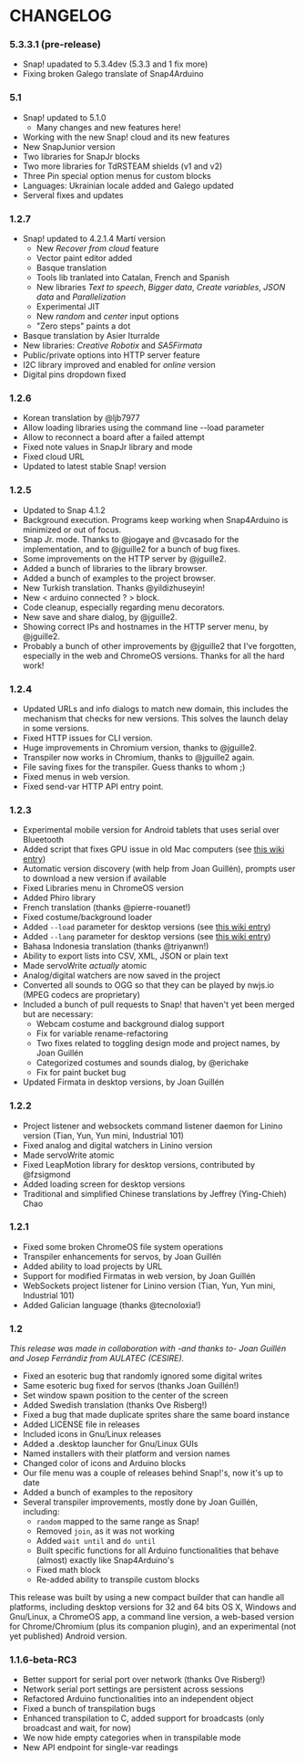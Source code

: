 # CHANGELOG

### 5.3.3.1 (pre-release)

* Snap! upadated to 5.3.4dev (5.3.3 and 1 fix more)
* Fixing broken Galego translate of Snap4Arduino

### 5.1

* Snap! updated to 5.1.0
  - Many changes and new features here! 
* Working with the new Snap! cloud and its new features
* New SnapJunior version
* Two libraries for SnapJr blocks
* Two more libraries for TdRSTEAM shields (v1 and v2)
* Three Pin special option menus for custom blocks
* Languages: Ukrainian locale added and Galego updated
* Serveral fixes and updates

### 1.2.7

* Snap! updated to 4.2.1.4 Martí version
  - New _Recover from cloud_ feature
  - Vector paint editor added
  - Basque translation
  - Tools lib tranlated into Catalan, French and Spanish
  - New libraries _Text to speech_, _Bigger data_, _Create variables_, _JSON data_ and _Parallelization_
  - Experimental JIT
  - New _random_ and _center_ input options
  - "Zero steps" paints a dot
* Basque translation by Asier Iturralde
* New libraries: _Creative Robotix_ and _SA5Firmata_
* Public/private options into HTTP server feature
* I2C library improved and enabled for _online_ version
* Digital pins dropdown fixed

### 1.2.6

* Korean translation by @ljb7977
* Allow loading libraries using the command line --load parameter
* Allow to reconnect a board after a failed attempt
* Fixed note values in SnapJr library and mode
* Fixed cloud URL
* Updated to latest stable Snap! version

### 1.2.5

* Updated to Snap 4.1.2
* Background execution. Programs keep working when Snap4Arduino is minimized or out of focus.
* Snap Jr. mode. Thanks to @jogaye and @vcasado for the implementation, and to @jguille2 for a bunch of bug fixes.
* Some improvements on the HTTP server by @jguille2.
* Added a bunch of libraries to the library browser.
* Added a bunch of examples to the project browser.
* New Turkish translation. Thanks @yildizhuseyin!
* New < arduino connected ? > block.
* Code cleanup, especially regarding menu decorators.
* New save and share dialog, by @jguille2.
* Showing correct IPs and hostnames in the HTTP server menu, by @jguille2.
* Probably a bunch of other improvements by @jguille2 that I've forgotten, especially in the web and ChromeOS versions. Thanks for all the hard work!

### 1.2.4

* Updated URLs and info dialogs to match new domain, this includes the mechanism that checks for new versions. This solves the launch delay in some versions.
* Fixed HTTP issues for CLI version.
* Huge improvements in Chromium version, thanks to @jguille2.
* Transpiler now works in Chromium, thanks to @jguille2 again.
* File saving fixes for the transpiler. Guess thanks to whom ;)
* Fixed menus in web version.
* Fixed send-var HTTP API entry point.

### 1.2.3

* Experimental mobile version for Android tablets that uses serial over Blueetooth
* Added script that fixes GPU issue in old Mac computers (see [this wiki entry](https://github.com/bromagosa/Snap4Arduino/wiki/Troubleshooting#white-screen-in-macosx-on-startup))
* Automatic version discovery (with help from Joan Guillén), prompts user to download a new version if available
* Fixed Libraries menu in ChromeOS version
* Added Phiro library
* French translation (thanks @pierre-rouanet!)
* Fixed costume/background loader
* Added `--load` parameter for desktop versions (see [this wiki entry](https://github.com/bromagosa/Snap4Arduino/wiki/Launch-Parameters))
* Added `--lang` parameter for desktop versions (see [this wiki entry](https://github.com/bromagosa/Snap4Arduino/wiki/Launch-Parameters))
* Bahasa Indonesia translation (thanks @triyanwn!)
* Ability to export lists into CSV, XML, JSON or plain text
* Made servoWrite _actually_ atomic
* Analog/digital watchers are now saved in the project
* Converted all sounds to OGG so that they can be played by nwjs.io (MPEG codecs are proprietary)
* Included a bunch of pull requests to Snap! that haven't yet been merged but are necessary:
  * Webcam costume and background dialog support
  * Fix for variable rename-refactoring
  * Two fixes related to toggling design mode and project names, by Joan Guillén
  * Categorized costumes and sounds dialog, by @erichake
  * Fix for paint bucket bug
* Updated Firmata in desktop versions, by Joan Guillén

### 1.2.2

* Project listener and websockets command listener daemon for Linino version (Tian, Yun, Yun mini, Industrial 101)
* Fixed analog and digital watchers in Linino version
* Made servoWrite atomic
* Fixed LeapMotion library for desktop versions, contributed by @fzsigmond
* Added loading screen for desktop versions
* Traditional and simplified Chinese translations by Jeffrey (Ying-Chieh) Chao

### 1.2.1

* Fixed some broken ChromeOS file system operations
* Transpiler enhancements for servos, by Joan Guillén
* Added ability to load projects by URL
* Support for modified Firmatas in web version, by Joan Guillén
* WebSockets project listener for Linino version (Tian, Yun, Yun mini, Industrial 101)
* Added Galician language (thanks @tecnoloxia!)

### 1.2

_This release was made in collaboration with -and thanks to- Joan Guillén and Josep Ferrándiz from AULATEC (CESIRE)._

* Fixed an esoteric bug that randomly ignored some digital writes
* Same esoteric bug fixed for servos (thanks Joan Guillén!)
* Set window spawn position to the center of the screen
* Added Swedish translation (thanks Ove Risberg!)
* Fixed a bug that made duplicate sprites share the same board instance
* Added LICENSE file in releases
* Included icons in Gnu/Linux releases
* Added a .desktop launcher for Gnu/Linux GUIs
* Named installers with their platform and version names
* Changed color of icons and Arduino blocks
* Our file menu was a couple of releases behind Snap!'s, now it's up to date
* Added a bunch of examples to the repository
* Several transpiler improvements, mostly done by Joan Guillén, including:
  * `random` mapped to the same range as Snap!
  * Removed `join`, as it was not working
  * Added `wait until` and `do until`
  * Built specific functions for all Arduino functionalities that behave (almost) exactly like Snap4Arduino's
  * Fixed math block
  * Re-added ability to transpile custom blocks

This release was built by using a new compact builder that can handle all platforms, including desktop versions for 32 and 64 bits OS X, Windows and Gnu/Linux, a ChromeOS app, a command line version, a web-based version for Chrome/Chromium (plus its companion plugin), and an experimental (not yet published) Android version.

### 1.1.6-beta-RC3

* Better support for serial port over network (thanks Ove Risberg!)
* Network serial port settings are persistent across sessions
* Refactored Arduino functionalities into an independent object
* Fixed a bunch of transpilation bugs
* Enhanced transpilation to C, added support for broadcasts (only broadcast and wait, for now)
* We now hide empty categories when in transpilable mode
* New API endpoint for single-var readings
